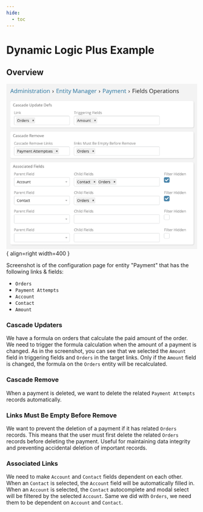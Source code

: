 ```yaml
---
hide:
  - toc
---
```


# Dynamic Logic Plus Example

## Overview

![Dynamic Logic Plus Example](../../_static/images/espocrm-extensions/dynamic-logic-plus/dynamic-logic-plus-example.png){ align=right width=400 }

Screenshot is of the configuration page for entity "Payment" that has the following links & fields:

- `Orders`
- `Payment Attempts`
- `Account`
- `Contact`
- `Amount`

### Cascade Updaters

We have a formula on orders that calculate the paid amount of the order. We need to trigger the formula calculation when the amount of a payment is changed.
As in the screenshot, you can see that we selected the `Amount` field in triggering fields and `Orders` in the target links.
Only if the `Amount` field is changed, the formula on the `Orders` entity will be recalculated.

### Cascade Remove

When a payment is deleted, we want to delete the related `Payment Attempts` records automatically.

### Links Must Be Empty Before Remove

We want to prevent the deletion of a payment if it has related `Orders` records.
This means that the user must first delete the related `Orders` records before deleting the payment.
Useful for maintaining data integrity and preventing accidental deletion of important records.

### Associated Links

We need to make `Account` and `Contact` fields dependent on each other.
When an `Contact` is selected, the `Account` field will be automatically filled in.
When an `Account` is selected, the `Contact` autocomplete and modal select will be filtered by the selected `Account`.
Same we did with `Orders`, we need them to be dependent on `Account` and `Contact`.


